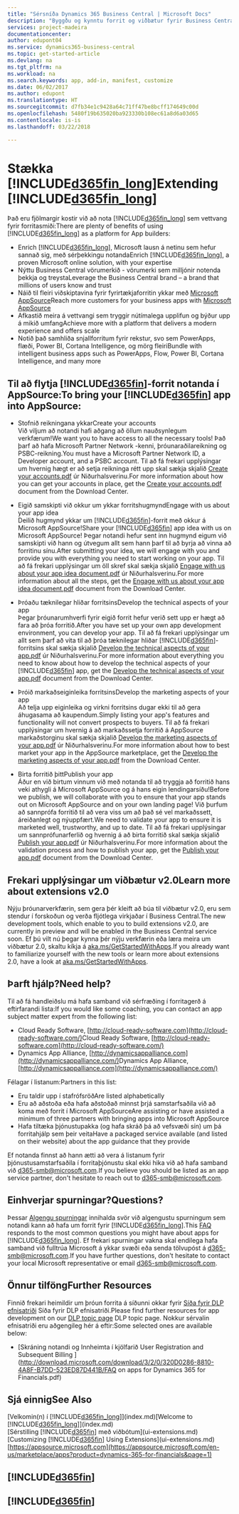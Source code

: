 ```yaml
---
title: "Sérsníða Dynamics 365 Business Central | Microsoft Docs"
description: "Byggðu og kynntu forrit og viðbætur fyrir Business Central."
services: project-madeira
documentationcenter: 
author: edupont04
ms.service: dynamics365-business-central
ms.topic: get-started-article
ms.devlang: na
ms.tgt_pltfrm: na
ms.workload: na
ms.search.keywords: app, add-in, manifest, customize
ms.date: 06/02/2017
ms.author: edupont
ms.translationtype: HT
ms.sourcegitcommit: d7fb34e1c9428a64c71ff47be8bcff174649c00d
ms.openlocfilehash: 5480f19b635020ba923330b108ec61a8d6a03d65
ms.contentlocale: is-is
ms.lasthandoff: 03/22/2018

---
```

# <a name="extending-included365finlongincludesd365finlongmdmd"></a><span data-ttu-id="39582-103">Stækka [!INCLUDE[d365fin_long](includes/d365fin_long_md.md)]</span><span class="sxs-lookup"><span data-stu-id="39582-103">Extending [!INCLUDE[d365fin_long](includes/d365fin_long_md.md)]</span></span>
<span data-ttu-id="39582-104">Það eru fjölmargir kostir við að nota [!INCLUDE[d365fin_long](includes/d365fin_long_md.md)] sem vettvang fyrir forritasmiði:</span><span class="sxs-lookup"><span data-stu-id="39582-104">There are plenty of benefits of using [!INCLUDE[d365fin_long](includes/d365fin_long_md.md)] as a platform for App builders:</span></span>

* <span data-ttu-id="39582-105">Enrich [!INCLUDE[d365fin_long](includes/d365fin_long_md.md)], Microsoft lausn á netinu sem hefur sannað sig, með sérþekkingu notanda</span><span class="sxs-lookup"><span data-stu-id="39582-105">Enrich [!INCLUDE[d365fin_long](includes/d365fin_long_md.md)], a proven Microsoft online solution, with your expertise</span></span>  
* <span data-ttu-id="39582-106">Nýttu Business Central vörumerkið - vörumerki sem milljónir notenda þekkja og treysta</span><span class="sxs-lookup"><span data-stu-id="39582-106">Leverage the Business Central brand – a brand that millions of users know and trust</span></span>  
* <span data-ttu-id="39582-107">Náið til fleiri viðskiptavina fyrir fyrirtækjaforritin ykkar með [Microsoft AppSource](https://appsource.microsoft.com/)</span><span class="sxs-lookup"><span data-stu-id="39582-107">Reach more customers for your business apps with [Microsoft AppSource](https://appsource.microsoft.com/)</span></span>  
* <span data-ttu-id="39582-108">Afkastið meira á vettvangi sem tryggir nútímalega upplifun og býður upp á mikið umfang</span><span class="sxs-lookup"><span data-stu-id="39582-108">Achieve more with a platform that delivers a modern experience and offers scale</span></span>  
* <span data-ttu-id="39582-109">Notið það samhliða snjallforritum fyrir rekstur, svo sem PowerApps, flæði, Power BI, Cortana Intelligence, og mörg fleiri</span><span class="sxs-lookup"><span data-stu-id="39582-109">Bundle with intelligent business apps such as PowerApps, Flow, Power BI, Cortana Intelligence, and many more</span></span>  

## <a name="to-bring-your-included365finincludesd365finmdmd-app-into-appsource"></a><span data-ttu-id="39582-110">Til að flytja [!INCLUDE[d365fin](includes/d365fin_md.md)]-forrit notanda í AppSource:</span><span class="sxs-lookup"><span data-stu-id="39582-110">To bring your [!INCLUDE[d365fin](includes/d365fin_md.md)] app into AppSource:</span></span>
+ <span data-ttu-id="39582-111">Stofnið reikningana ykkar</span><span class="sxs-lookup"><span data-stu-id="39582-111">Create your accounts</span></span>  
<span data-ttu-id="39582-112">Við viljum að notandi hafi aðgang að öllum nauðsynlegum verkfærum!</span><span class="sxs-lookup"><span data-stu-id="39582-112">We want you to have access to all the necessary tools!</span></span> <span data-ttu-id="39582-113">Það þarf að hafa Microsoft Partner Network -kenni, þróunaraðilareikning og PSBC-reikning.</span><span class="sxs-lookup"><span data-stu-id="39582-113">You must have a Microsoft Partner Network ID, a Developer account, and a PSBC account.</span></span>
<span data-ttu-id="39582-114">Til að fá frekari upplýsingar um hvernig hægt er að setja reikninga rétt upp skal sækja skjalið [Create your accounts.pdf](https://go.microsoft.com/fwlink/?linkid=841514) úr Niðurhalsverinu.</span><span class="sxs-lookup"><span data-stu-id="39582-114">For more information about how you can get your accounts in place, get the [Create your accounts.pdf](https://go.microsoft.com/fwlink/?linkid=841514) document from the Download Center.</span></span>

+ <span data-ttu-id="39582-115">Eigið samskipti við okkur um ykkar forritshugmynd</span><span class="sxs-lookup"><span data-stu-id="39582-115">Engage with us about your app idea</span></span>  
<span data-ttu-id="39582-116">Deilið hugmynd ykkar um [!INCLUDE[d365fin](includes/d365fin_md.md)]-forrit með okkur á Microsoft AppSource!</span><span class="sxs-lookup"><span data-stu-id="39582-116">Share your [!INCLUDE[d365fin](includes/d365fin_md.md)] app idea with us on Microsoft AppSource!</span></span> <span data-ttu-id="39582-117">Þegar notandi hefur sent inn hugmynd eigum við samskipti við hann og útvegum allt sem hann þarf til að byrja að vinna að forritinu sínu.</span><span class="sxs-lookup"><span data-stu-id="39582-117">After submitting your idea, we will engage with you and provide you with everything you need to start working on your app.</span></span>
<span data-ttu-id="39582-118">Til að fá frekari upplýsingar um öll skref skal sækja skjalið [Engage with us about your app idea document.pdf](https://go.microsoft.com/fwlink/?linkid=841515) úr Niðurhalsverinu.</span><span class="sxs-lookup"><span data-stu-id="39582-118">For more information about all the steps, get the [Engage with us about your app idea document.pdf](https://go.microsoft.com/fwlink/?linkid=841515) document from the Download Center.</span></span>

+ <span data-ttu-id="39582-119">Þróaðu tæknilegar hliðar forritsins</span><span class="sxs-lookup"><span data-stu-id="39582-119">Develop the technical aspects of your app</span></span>    
<span data-ttu-id="39582-120">Þegar þróunarumhverfi fyrir eigið forrit hefur verið sett upp er hægt að fara að þróa forritið.</span><span class="sxs-lookup"><span data-stu-id="39582-120">After you have set up your own app development environment, you can develop your app.</span></span>
<span data-ttu-id="39582-121">Til að fá frekari upplýsingar um allt sem þarf að vita til að þróa tæknilegar hliðar  [!INCLUDE[d365fin](includes/d365fin_md.md)]-forritsins skal sækja skjalið [Develop the technical aspects of your app.pdf](https://go.microsoft.com/fwlink/?linkid=841516) úr Niðurhalsverinu.</span><span class="sxs-lookup"><span data-stu-id="39582-121">For more information about everything you need to know about how to develop the technical aspects of your [!INCLUDE[d365fin](includes/d365fin_md.md)] app, get the [Develop the technical aspects of your app.pdf](https://go.microsoft.com/fwlink/?linkid=841516) document from the Download Center.</span></span>

+ <span data-ttu-id="39582-122">Þróið markaðseiginleika forritsins</span><span class="sxs-lookup"><span data-stu-id="39582-122">Develop the marketing aspects of your app</span></span>  
<span data-ttu-id="39582-123">Að telja upp eiginleika og virkni forritsins dugar ekki til að gera áhugasama að kaupendum.</span><span class="sxs-lookup"><span data-stu-id="39582-123">Simply listing your app's features and functionality will not convert prospects to buyers.</span></span> <span data-ttu-id="39582-124">Til að fá frekari upplýsingar um hvernig á að markaðssetja forritið á AppSource markaðstorginu skal sækja skjalið [Develop the marketing aspects of your app.pdf](https://go.microsoft.com/fwlink/?linkid=841518) úr Niðurhalsverinu.</span><span class="sxs-lookup"><span data-stu-id="39582-124">For more information about how to best market your app in the AppSource marketplace, get the [Develop the marketing aspects of your app.pdf](https://go.microsoft.com/fwlink/?linkid=841518) from the Download Center.</span></span>

+ <span data-ttu-id="39582-125">Birta forritið þitt</span><span class="sxs-lookup"><span data-stu-id="39582-125">Publish your app</span></span>  
<span data-ttu-id="39582-126">Áður en við birtum vinnum við með notanda til að tryggja að forritið hans veki athygli á Microsoft AppSource og á hans eigin lendingarsíðu!</span><span class="sxs-lookup"><span data-stu-id="39582-126">Before we publish, we will collaborate with you to ensure that your app stands out on Microsoft AppSource and on your own landing page!</span></span> <span data-ttu-id="39582-127">Við þurfum að sannprófa forritið til að vera viss um að það sé vel markaðssett, áreiðanlegt og nýuppfært.</span><span class="sxs-lookup"><span data-stu-id="39582-127">We need to validate your app to ensure it is marketed well, trustworthy, and up to date.</span></span>
<span data-ttu-id="39582-128">Til að fá frekari upplýsingar um sannprófunarferlið og hvernig á að birta forritið skal sækja skjalið [Publish your app.pdf](https://go.microsoft.com/fwlink/?linkid=841517) úr Niðurhalsverinu.</span><span class="sxs-lookup"><span data-stu-id="39582-128">For more information about the validation process and how to publish your app, get the [Publish your app.pdf](https://go.microsoft.com/fwlink/?linkid=841517) document from the Download Center.</span></span>

## <a name="learn-more-about-extensions-v20"></a><span data-ttu-id="39582-129">Frekari upplýsingar um viðbætur v2.0</span><span class="sxs-lookup"><span data-stu-id="39582-129">Learn more about extensions v2.0</span></span>
<span data-ttu-id="39582-130">Nýju þróunarverkfærin, sem gera þér kleift að búa til viðbætur v2.0, eru sem stendur í forskoðun og verða fljótlega virkjaðar í Business Central.</span><span class="sxs-lookup"><span data-stu-id="39582-130">The new development tools, which enable to you to build extensions v2.0, are currently in preview and will be enabled in the Business Central  service soon.</span></span> <span data-ttu-id="39582-131">Ef þú vilt nú þegar kynna þér nýju verkfærin eða læra meira um viðbætur 2.0, skaltu kíkja á [aka.ms/GetStartedWithApps](http://aka.ms/GetStartedWithApps).</span><span class="sxs-lookup"><span data-stu-id="39582-131">If you already want to familiarize yourself with the new tools or learn more about extensions 2.0, have a look at [aka.ms/GetStartedWithApps](http://aka.ms/GetStartedWithApps).</span></span>  

## <a name="need-help"></a><span data-ttu-id="39582-132">Þarft hjálp?</span><span class="sxs-lookup"><span data-stu-id="39582-132">Need help?</span></span>
<span data-ttu-id="39582-133">Til að fá handleiðslu má hafa samband við sérfræðing í forritagerð á eftirfarandi lista:</span><span class="sxs-lookup"><span data-stu-id="39582-133">If you would like some coaching, you can contact an app subject matter expert from the following list:</span></span>

* <span data-ttu-id="39582-134">Cloud Ready Software, [http://cloud-ready-software.com](http://cloud-ready-software.com/)</span><span class="sxs-lookup"><span data-stu-id="39582-134">Cloud Ready Software, [http://cloud-ready-software.com](http://cloud-ready-software.com/)</span></span>  
* <span data-ttu-id="39582-135">Dynamics App Alliance, [http://dynamicsappalliance.com](http://dynamicsappalliance.com/)</span><span class="sxs-lookup"><span data-stu-id="39582-135">Dynamics App Alliance, [http://dynamicsappalliance.com](http://dynamicsappalliance.com/)</span></span>

<span data-ttu-id="39582-136">Félagar í listanum:</span><span class="sxs-lookup"><span data-stu-id="39582-136">Partners in this list:</span></span>

* <span data-ttu-id="39582-137">Eru taldir upp í stafrófsröð</span><span class="sxs-lookup"><span data-stu-id="39582-137">Are listed alphabetically</span></span>  
* <span data-ttu-id="39582-138">Eru að aðstoða eða hafa aðstoðað minnst þrjá samstarfsaðila við að koma með forrit í Microsoft AppSource</span><span class="sxs-lookup"><span data-stu-id="39582-138">Are assisting or have assisted a minimum of three partners with bringing apps into Microsoft AppSource</span></span>  
* <span data-ttu-id="39582-139">Hafa tiltæka þjónustupakka (og hafa skráð þá að vefsvæði sín) um þá forritahjálp sem þeir veita</span><span class="sxs-lookup"><span data-stu-id="39582-139">Have a packaged service available (and listed on their website) about the app guidance that they provide</span></span>  

<span data-ttu-id="39582-140">Ef notanda finnst að hann ætti að vera á listanum fyrir þjónustusamstarfsaðila í forritaþjónustu skal ekki hika við að hafa samband við [d365-smb@microsoft.com](mailto:d365-smb@microsoft.com).</span><span class="sxs-lookup"><span data-stu-id="39582-140">If you believe you should be listed as an app service partner, don't hesitate to reach out to [d365-smb@microsoft.com](mailto:d365-smb@microsoft.com).</span></span>

## <a name="questions"></a><span data-ttu-id="39582-141">Einhverjar spurningar?</span><span class="sxs-lookup"><span data-stu-id="39582-141">Questions?</span></span>
<span data-ttu-id="39582-142">Þessar [Algengu spurningar](https://go.microsoft.com/fwlink/?linkid=841520) innihalda svör við algengustu spurningum sem notandi kann að hafa um forrit fyrir [!INCLUDE[d365fin_long](includes/d365fin_long_md.md)].</span><span class="sxs-lookup"><span data-stu-id="39582-142">This [FAQ](https://go.microsoft.com/fwlink/?linkid=841520) responds to the most common questions you might have about apps for [!INCLUDE[d365fin_long](includes/d365fin_long_md.md)].</span></span> <span data-ttu-id="39582-143">Ef frekari spurningar vakna skal endilega hafa samband við fulltrúa Microsoft á ykkar svæði eða senda tölvupóst á [d365-smb@microsoft.com](mailto:d365-smb@microsoft.com).</span><span class="sxs-lookup"><span data-stu-id="39582-143">If you have further questions, don't hesitate to contact your local Microsoft representative or email [d365-smb@microsoft.com](mailto:d365-smb@microsoft.com).</span></span>

## <a name="further-resources"></a><span data-ttu-id="39582-144">Önnur tilföng</span><span class="sxs-lookup"><span data-stu-id="39582-144">Further Resources</span></span>
<span data-ttu-id="39582-145">Finnið frekari heimildir um þróun forrita á síðunni okkar fyrir [Síða fyrir DLP efnisatriði](https://mbspartner.microsoft.com/BFI/Topic/76) Síða fyrir DLP efnisatriði.</span><span class="sxs-lookup"><span data-stu-id="39582-145">Please find further resources for app development on our [DLP topic page](https://mbspartner.microsoft.com/BFI/Topic/76) DLP topic page.</span></span> <span data-ttu-id="39582-146">Nokkur sérvalin efnisatriði eru aðgengileg hér á eftir:</span><span class="sxs-lookup"><span data-stu-id="39582-146">Some selected ones are available below:</span></span>
-   [<span data-ttu-id="39582-147">Skráning notandi og Innheimta í kjölfarið </span><span class="sxs-lookup"><span data-stu-id="39582-147">User Registration and Subsequent Billing </span></span>](http://download.microsoft.com/download/3/2/0/320D0286-8810-4A8F-B7DD-523ED87D441B/FAQ on apps for Dynamics 365 for Financials.pdf)



## <a name="see-also"></a><span data-ttu-id="39582-148">Sjá einnig</span><span class="sxs-lookup"><span data-stu-id="39582-148">See Also</span></span>
<span data-ttu-id="39582-149">[Velkomin(n) í [!INCLUDE[d365fin_long](includes/d365fin_long_md.md)]](index.md)</span><span class="sxs-lookup"><span data-stu-id="39582-149">[Welcome to [!INCLUDE[d365fin_long](includes/d365fin_long_md.md)]](index.md)</span></span>  
<span data-ttu-id="39582-150">[Sérstilling [!INCLUDE[d365fin](includes/d365fin_md.md)] með viðbótum](ui-extensions.md)</span><span class="sxs-lookup"><span data-stu-id="39582-150">[Customizing [!INCLUDE[d365fin](includes/d365fin_md.md)] Using Extensions](ui-extensions.md)</span></span>  
[https://appsource.microsoft.com](https://appsource.microsoft.com/en-us/marketplace/apps?product=dynamics-365-for-financials&page=1)  

## [!INCLUDE[d365fin](includes/free_trial_md.md)]  
## [!INCLUDE[d365fin](includes/training_link_md.md)]

